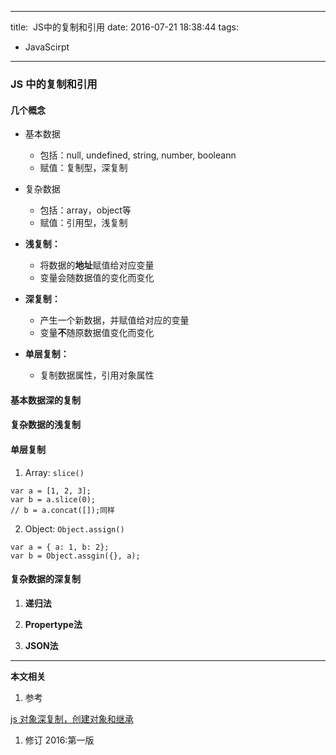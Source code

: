 ----
title:  JS中的复制和引用
date: 2016-07-21 18:38:44
tags:
- JavaScirpt
----
### JS 中的复制和引用

#### 几个概念
- 基本数据
  - 包括：null, undefined, string, number, booleann
  - 赋值：复制型，深复制
- 复杂数据
  - 包括：array，object等
  - 赋值：引用型，浅复制


- **浅复制：**
  - 将数据的**地址**赋值给对应变量
  - 变量会随数据值的变化而变化
- **深复制：**
  - 产生一个新数据，并赋值给对应的变量
  - 变量**不**随原数据值变化而变化
- **单层复制：**
  - 复制数据属性，引用对象属性
  
#### 基本数据深的复制


#### 复杂数据的浅复制



#### 单层复制
1. Array: `slice()`
  ```
  var a = [1, 2, 3];
  var b = a.slice(0);
  // b = a.concat([]);同样
  ```
2. Object: `Object.assign()`
  ```
  var a = { a: 1, b: 2};
  var b = Object.assgin({}, a);
  ```



#### 复杂数据的深复制
1. **递归法**



1. **Propertype法**



1. **JSON法**


***
**本文相关**
1. 参考

[js 对象深复制，创建对象和继承](http://www.cnblogs.com/codetker/p/4672135.html)
1. 修订
2016:第一版
